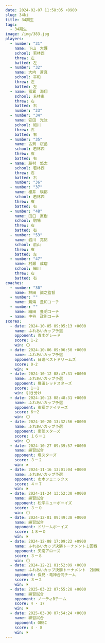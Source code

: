```yaml
---
date: 2024-02-07 11:58:05 +0900
slug: 34ki
title: 34期生
tags:
  - 34期生
image: /img/383.jpg
players:
  - number: "31"
    name: 下山　大護
    school: 若林西
    threw: 左
    batted: 左
  - number: "32"
    name: 大内　蒼真
    school: 平和
    threw: 左
    batted: 左
  - name: 冨異　海翔
    school: 若林東
    threw: 右
    batted: 右
    number: "33"
  - number: "34"
    name: 安田　光汰
    school: 細川
    threw: 右
    batted: 右
  - number: "35"
    name: 古賀　桜丞
    school: 若林西
    threw: 右
    batted: 右
  - name: 藤村　悠太
    school: 若林西
    threw: 右
    batted: 右
    number: "36"
  - number: "37"
    name: 櫻井　瑛都
    school: 若林西
    threw: 右
    batted: 右
  - number: "48"
    name: 田口　直樹
    school: 駒場
    threw: 右
    batted: 右
  - number: "53"
    name: 岩川　亮祐
    school: 前山
    threw: 右
    batted: 左
  - number: "47"
    name: 村瀬　成瑠
    school: 細川
    threw: 右
    batted: 右
coaches:
  - number: "30"
    name: 林田　誠之監督
  - number: ""
    name: 鴛海　豊和コーチ
  - number: ""
    name: 織田　豊明コーチ
  - name: 中谷　政則コーチ
scores:
  - date: 2024-10-05 09:05:13 +0000
    name: ふれあいカップ予選
    opponent: 青木グレード
    score: 1-2
    win: 〇
  - date: 2024-10-06 09:06:50 +0000
    name: ふれあいカップ予選
    opponent: 日進ベストドリームズ
    score: 0-2
    win: ✖
  - date: 2024-10-12 08:47:31 +0000
    name: ふれあいカップ予選
    opponent: 豊田レッドスターズ
    score: 1ー1
    win: 引き分け
  - date: 2024-10-13 08:48:31 +0000
    name: ふれあいカップ予選
    opponent: 東郷ファイヤーズ
    score: 6ー2
    win: 〇
  - date: 2024-10-20 13:32:56 +0000
    name: ふれあいカップ予選
    opponent: 南部スターズ
    score: １６ー１
    win: 〇
  - date: 2024-10-27 09:39:57 +0000
    name: 練習試合
    opponent: 堤スターズ
    score: ３ー２
    win: ✖
  - date: 2024-11-16 13:01:04 +0000
    name: ふれあいカップ予選
    opponent: 市木フェニックス
    score: ４ー７
    win: ✖
  - date: 2024-11-24 13:52:30 +0000
    name: 練習試合
    opponent: 松平ニューボーイズ
    score: ３ー０
    win: 〇
  - date: 2024-12-01 09:49:38 +0000
    name: 練習試合
    opponent: ドリームボーイズ
    score: １８ー０
    win: ✖
  - date: 2024-12-08 17:09:22 +0900
    name: ふれあいカップ決勝トーナメント１回戦
    opponent: 矢南アローズ
    score: ３ー８
    win: 〇
  - date: 2024-12-21 01:52:09 +0000
    name: ふれあいカップ決勝トーナメント　2回戦
    opponent: 保見・竜神合同チーム
    score: ３ー２
    win: ✖
  - date: 2025-03-22 07:55:28 +0000
    name: 練習試合
    opponent: ノーティBチーム
    score: 4 - 17
    win: ✖
  - date: 2025-03-30 07:54:24 +0000
    name: 練習試合
    opponent: OBBC
    score: 4 - 8
    win: ✖
---
```

